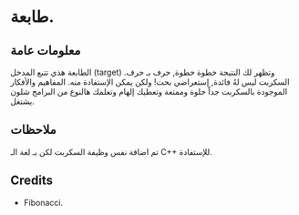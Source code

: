 # طابعة.

## معلومات عامة
الطابعة هذي تتبع المدخل (target) وتظهر لك النتيجة خطوة خطوة, حرف بـ حرف.
السكربت ليس لهُ فائدة, إستعراضي بحت! ولكن يمكن الإستفادة منه.
المفاهيم والأفكار الموجودة بالسكربت جداً حلوة وممتعة وتعطيك إلهام وتعلمك هالنوع من البرامج شلون يشتغل.

## ملاحظات
تم اضافة نفس وظيفة السكربت لكن بـ لغة الـ C++ للإستفادة.

## Credits
* Fibonacci.
